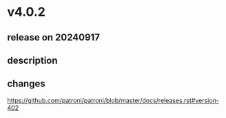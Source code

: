 # v4.0.2

## release on 20240917
## description
## changes
<a href="https://github.com/patroni/patroni/blob/master/docs/releases.rst#version-402">https://github.com/patroni/patroni/blob/master/docs/releases.rst#version-402</a>

